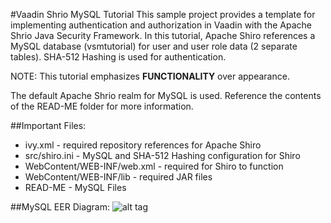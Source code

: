 #Vaadin Shrio MySQL Tutorial
This sample project provides a template for implementing authentication and authorization in Vaadin with the Apache Shrio Java Security Framework. In this tutorial, Apache Shiro references a MySQL database (vsmtutorial) for user and user role data (2 separate tables). SHA-512 Hashing is used for authentication.

NOTE: This tutorial emphasizes <strong>FUNCTIONALITY</strong> over appearance.

The default Apache Shrio realm for MySQL is used. Reference the contents of the READ-ME folder for more information.

##Important Files:
<ul>
<li>ivy.xml - required repository references for Apache Shiro </li>
<li>src/shiro.ini - MySQL and SHA-512 Hashing configuration for Shiro </li>
<li>WebContent/WEB-INF/web.xml - required for Shiro to function </li>
<li>WebContent/WEB-INF/lib - required JAR files </li>
<li>READ-ME - MySQL Files </li>
</ul>

##MySQL EER Diagram:
![alt tag](https://raw.github.com/dfsisinni/vsm-tutorial/master/READ-ME/vsm-eer-diagram.png)


